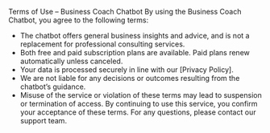 Terms of Use – Business Coach Chatbot
By using the Business Coach Chatbot, you agree to the following terms:
 * The chatbot offers general business insights and advice, and is not a replacement for professional consulting services.
 * Both free and paid subscription plans are available. Paid plans renew automatically unless canceled.
 * Your data is processed securely in line with our [Privacy Policy].
 * We are not liable for any decisions or outcomes resulting from the chatbot’s guidance.
 * Misuse of the service or violation of these terms may lead to suspension or termination of access.
By continuing to use this service, you confirm your acceptance of these terms. For any questions, please contact our support team.